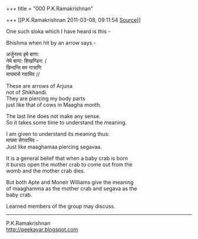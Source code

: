 +++
title = "000 P.K.Ramakrishnan"

+++
[[P.K.Ramakrishnan	2011-03-08, 09:11:54 [Source](https://groups.google.com/g/samskrita/c/L5LRbgRnkYw)]]



One such sloka which I have heard is this -

Bhishma when hit by an arrow says -

अर्जुनस्य इमे बाणा:  
नेमे बाणा: शिखण्डिन: /  
छिन्दन्ति मम गात्राणि  
माघमासे गवामिव //

These are arrows of Arjuna  
not of Shikhandi.  
They are piercing my body parts  
just like that of cows in Maagha month.

The last line does not make any sense.  
So it takes some time to understand the meaning.

I am given to understand its meaning thus:  
माघमा सेगवामिव -  
Just like maaghamaa piercing segavaa.

It is a general belief that when a baby crab is born  
it bursts open the mother crab to come out from the  
womb and the mother crab dies.

But both Apte and Moneir Williams give the meaning  
of maaghamma as the mother crab and segava as the  
baby crab.

Learned members of the group may discuss.

-----------------------------------  
P.K.Ramakrishnan  
<http://peekayar.blogspot.com>


